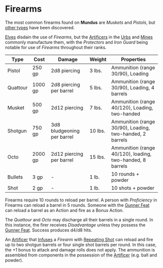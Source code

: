 # Firearms

The most common firearms found on **Mundus** are *Muskets* and *Pistols*, but [other types](../background/artifacts.md) have been discovered.

[Elves](../background/elves.md) disdain the use of *Firearms*, but the [Artificers](artificer.md) in the [Urbs](../background/urbs.md)
and [Mines](../background/mines.md) commonly manufacture them, with the *Protectors* and *Iron Guard* being notable for use of *Firearms*
throughout their ranks.

| Type     | Cost    | Damage                     | Weight  | Properties                                                |
| -------- | ------- | -------------------------- | ------- | --------------------------------------------------------- |
| Pistol   | 250 gp  | 2d8 piercing               | 3 lbs.  | Ammunition (range 30/90), Loading                         |
| Quattour | 1000 gp | 2d8 piercing per barrel    | 5 lbs.  | Ammunition (range 30/90), Loading, 4 barrels              |
| Musket   | 500 gp  | 2d12 piercing              | 7 lbs.  | Ammunition (range 40/120), Loading, two-handed            |
| Shotgun  | 750 gp  | 3d8 bludgeoning per barrel | 10 lbs. | Ammunition (range 30/90), Loading, two-handed, 2 barrels  |
| Octo     | 2000 gp | 2d12 piercing per barrel   | 15 lbs. | Ammunition (range 40/120), loading, two-handed, 8 barrels |
| Bullets  | 3 gp    |             -              | 1 lb.   | 10 rounds + powder                                        |
| Shot     | 2 gp    |             -              | 1 lb.   | 10 shots + powder                                         |

Firearms require 10 rounds to reload per barrel. A person with *Proficiency* in Firearms can reload a barrel in 5 rounds.
Someone with the [Gunner Feat] can reload a barrel as an Action and fire as a Bonus Action.

The *Quattour* and *Octo* may discharge all their barrels in a single round. In this instance, the firer receives *Disadvantage* unless they possess
the [Gunner Feat]. Success produces d4/d8 hits.

An [Artificer](artificer.md) that [Infuses] a *Firearm* with [Repeating Shot] can reload and fire up to two shotgun barrels or four single shot barrels
per round. In this case, the +1 bonus to attack and damage rolls does not apply. The ammunition is assembled from components in the possession of the
[Artificer](artificer.md) (e.g. ball and powder).

[Repeating Shot]: https://www.dndbeyond.com/sources/tcoe/artificer#RepeatingShot
[Gunner Feat]: https://www.dndbeyond.com/feats/gunner
[Infuses]: https://www.dndbeyond.com/sources/tcoe/artificer#ArtificerInfusions
